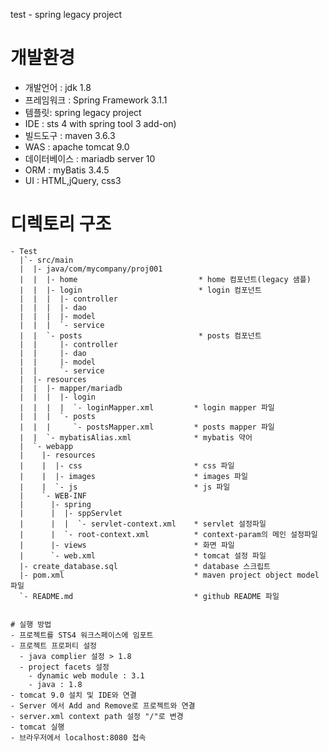 test - spring legacy project

# 개발환경
- 개발언어 : jdk 1.8
- 프레임워크 : Spring Framework 3.1.1
- 템플릿: spring legacy project
- IDE : sts 4 with spring tool 3 add-on)
- 빌드도구 : maven 3.6.3
- WAS : apache tomcat 9.0
- 데이터베이스 : mariadb server 10
- ORM : myBatis 3.4.5
- UI : HTML,jQuery, css3 


# 디렉토리 구조
```
- Test
  |`- src/main
  |  |- java/com/mycompany/proj001
  |  |  |- home                           * home 컴포넌트(legacy 샘플)
  |  |  |- login                          * login 컴포넌트
  |  |  |  |- controller 
  |  |  |  |- dao
  |  |  |  |- model
  |  |  |  `- service
  |  |  `- posts                          * posts 컴포넌트
  |  |     |- controller 
  |  |     |- dao
  |  |     |- model
  |  |     `- service
  |  |- resources
  |  |  |- mapper/mariadb
  |  |  |  |- login
  |  |  |  |  `- loginMapper.xml         * login mapper 파일
  |  |  |  `- posts
  |  |  |     `- postsMapper.xml         * posts mapper 파일
  |  |  `- mybatisAlias.xml              * mybatis 약어
  |  `- webapp
  |    |- resources
  |    |  |- css                         * css 파일
  |    |  |- images                      * images 파일
  |    |  `- js                          * js 파일
  |    `- WEB-INF
  |      |- spring
  |      |  |- sppServlet
  |      |  |  `- servlet-context.xml    * servlet 설정파일
  |      |  `- root-context.xml          * context-param의 메인 설정파일
  |      |- views                        * 화면 파일
  |      `- web.xml                      * tomcat 설정 파일
  |- create_database.sql                 * database 스크립트
  |- pom.xml                             * maven project object model 파일
  `- README.md                           * github README 파일


# 실행 방법
- 프로젝트를 STS4 워크스페이스에 임포트
- 프로젝트 프로퍼티 설정
  - java complier 설정 > 1.8
  - project facets 설정
    - dynamic web module : 3.1
    - java : 1.8
- tomcat 9.0 설치 및 IDE와 연결
- Server 에서 Add and Remove로 프로젝트와 연결
- server.xml context path 설정 "/"로 변경
- tomcat 실행
- 브라우저에서 localhost:8080 접속
